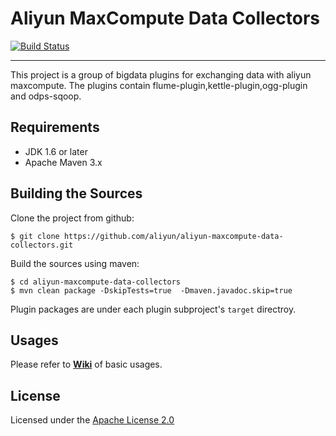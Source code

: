 # Aliyun MaxCompute Data Collectors

[![Build Status](https://travis-ci.org/aliyun/aliyun-maxcompute-data-collectors.svg?branch=master)](https://travis-ci.org/aliyun/aliyun-maxcompute-data-collectors)

---

This project is a group of bigdata plugins for exchanging data with aliyun maxcompute.
The plugins contain flume-plugin,kettle-plugin,ogg-plugin and odps-sqoop.

## Requirements

- JDK 1.6 or later 
- Apache Maven 3.x

## Building the Sources

Clone the project from github:

``` 
$ git clone https://github.com/aliyun/aliyun-maxcompute-data-collectors.git
```

Build the sources using maven:

```
$ cd aliyun-maxcompute-data-collectors
$ mvn clean package -DskipTests=true  -Dmaven.javadoc.skip=true
```

Plugin packages are under each plugin subproject's `target` directroy.

## Usages

Please refer to **[Wiki](https://github.com/aliyun/aliyun-maxcompute-data-collectors/wiki)** of basic usages.

## License

Licensed under the [Apache License 2.0](https://www.apache.org/licenses/LICENSE-2.0.html)
